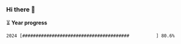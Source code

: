 ### Hi there :wave:

:hourglass_flowing_sand: **Year progress**

```txt
2024 [########################################          ] 80.6%
```
